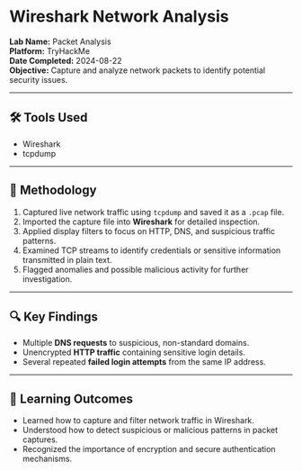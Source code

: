 # Wireshark Network Analysis

**Lab Name:** Packet Analysis  
**Platform:** TryHackMe  
**Date Completed:** 2024-08-22  
**Objective:** Capture and analyze network packets to identify potential security issues.

---

## 🛠 Tools Used
- Wireshark
- tcpdump

---

## 📝 Methodology
1. Captured live network traffic using `tcpdump` and saved it as a `.pcap` file.
2. Imported the capture file into **Wireshark** for detailed inspection.
3. Applied display filters to focus on HTTP, DNS, and suspicious traffic patterns.
4. Examined TCP streams to identify credentials or sensitive information transmitted in plain text.
5. Flagged anomalies and possible malicious activity for further investigation.

---

## 🔍 Key Findings
- Multiple **DNS requests** to suspicious, non-standard domains.
- Unencrypted **HTTP traffic** containing sensitive login details.
- Several repeated **failed login attempts** from the same IP address.

---

## 🎯 Learning Outcomes
- Learned how to capture and filter network traffic in Wireshark.
- Understood how to detect suspicious or malicious patterns in packet captures.
- Recognized the importance of encryption and secure authentication mechanisms.
